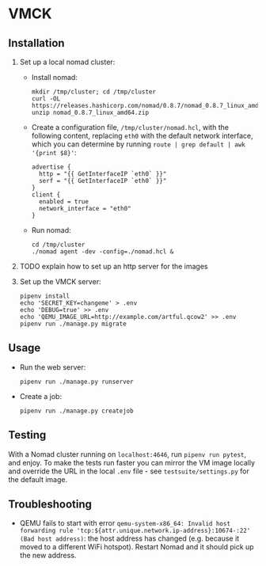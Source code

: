 # VMCK

## Installation

1. Set up a local nomad cluster:

    * Install nomad:
        ```shell
        mkdir /tmp/cluster; cd /tmp/cluster
        curl -OL https://releases.hashicorp.com/nomad/0.8.7/nomad_0.8.7_linux_amd64.zip
        unzip nomad_0.8.7_linux_amd64.zip
        ```

    * Create a configuration file, `/tmp/cluster/nomad.hcl`, with the following
      content, replacing `eth0` with the default network interface, which you
      can determine by running `route | grep default | awk '{print $8}'`:
        ```hcl
        advertise {
          http = "{{ GetInterfaceIP `eth0` }}"
          serf = "{{ GetInterfaceIP `eth0` }}"
        }
        client {
          enabled = true
          network_interface = "eth0"
        }
        ```

    * Run nomad:
        ```shell
        cd /tmp/cluster
        ./nomad agent -dev -config=./nomad.hcl &
        ```

2. TODO explain how to set up an http server for the images

3. Set up the VMCK server:
    ```shell
    pipenv install
    echo 'SECRET_KEY=changeme' > .env
    echo 'DEBUG=true' >> .env
    echo 'QEMU_IMAGE_URL=http://example.com/artful.qcow2' >> .env
    pipenv run ./manage.py migrate
    ```

## Usage

* Run the web server:
    ```shell
    pipenv run ./manage.py runserver
    ```

* Create a job:
    ```shell
    pipenv run ./manage.py createjob
    ```

## Testing
With a Nomad cluster running on `localhost:4646`, run `pipenv run pytest`, and
enjoy. To make the tests run faster you can mirror the VM image locally and
override the URL in the local `.env` file - see `testsuite/settings.py` for the
default image.

## Troubleshooting
* QEMU fails to start with error `qemu-system-x86_64: Invalid host forwarding
  rule 'tcp:${attr.unique.network.ip-address}:10674-:22' (Bad host address)`:
  the host address has changed (e.g. because it moved to a different WiFi
  hotspot). Restart Nomad and it should pick up the new address.
